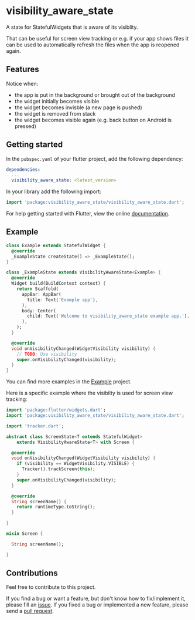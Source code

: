 # visibility_aware_state

A state for StatefulWidgets that is aware of its visiblity.

That can be useful for screen view tracking or e.g. if your app shows files it can be used to
automatically refresh the files when the app is reopened again.

## Features

Notice when:
* the app is put in the background or brought out of the background
* the widget initially becomes visible
* the widget becomes invisble (a new page is pushed)
* the widget is removed from stack
* the widget becomes visible again (e.g. back button on Android is pressed)

## Getting started

In the `pubspec.yaml` of your flutter project, add the following dependency:

```yaml
dependencies:
  ...
  visibility_aware_state: <latest_version>
```

In your library add the following import:

```dart
import 'package:visibility_aware_state/visibility_aware_state.dart';
```

For help getting started with Flutter, view the online [documentation](https://flutter.io/).

## Example

```dart
class Example extends StatefulWidget {
  @override
  _ExampleState createState() => _ExampleState();
}

class _ExampleState extends VisibilityAwareState<Example> {
  @override
  Widget build(BuildContext context) {
    return Scaffold(
      appBar: AppBar(
        title: Text('Example app'),
      ),
      body: Center(
        child: Text('Welcome to visibility_aware_state example app.'),
      ),
    );
  }

  @override
  void onVisibilityChanged(WidgetVisibility visibility) {
    // TODO: Use visibility
    super.onVisibilityChanged(visibility);
  }
}
```

You can find more examples in the [Example](https://github.com/timobaehr/visibility_aware_state/blob/main/example/lib/main.dart) project.

Here is a specific example where the visibilty is used for screen view tracking:

```dart
import 'package:flutter/widgets.dart';
import 'package:visibility_aware_state/visibility_aware_state.dart';

import 'tracker.dart';

abstract class ScreenState<T extends StatefulWidget>
    extends VisibilityAwareState<T> with Screen {

  @override
  void onVisibilityChanged(WidgetVisibility visibility) {
    if (visibility == WidgetVisibility.VISIBLE) {
      Tracker().trackScreen(this);
    }
    super.onVisibilityChanged(visibility);
  }

  @override
  String screenName() {
    return runtimeType.toString();
  }

}

mixin Screen {

  String screenName();

}
```

## Contributions

Feel free to contribute to this project.

If you find a bug or want a feature, but don't know how to fix/implement it, please fill an [issue](https://github.com/timobaehr/visibility_aware_state/issues).
If you fixed a bug or implemented a new feature, please send a [pull request](https://github.com/timobaehr/visibility_aware_state/pulls).